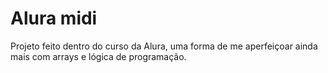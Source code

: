 # Alura midi

Projeto feito dentro do curso da Alura, uma forma de me aperfeiçoar ainda mais com arrays e lógica de programação.